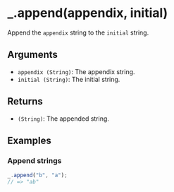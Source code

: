 # _.append(appendix, initial)

Append the `appendix` string to the `initial` string.

## Arguments

* `appendix (String)`: The appendix string.
* `initial (String)`: The initial string.

## Returns

* `(String)`: The appended string.

## Examples

### Append strings

```javascript
_.append("b", "a");
// => "ab"
```
